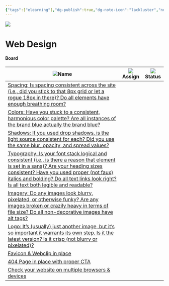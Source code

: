 ```yaml
---
{"tags":["elearning"],"dg-publish":true,"dg-note-icon":"lackluster","noteIcon":"lackluster","permalink":"/04-resources-material-para-zettel/elearning/web-design/","dgPassFrontmatter":true,"created":"2025-10-16T10:12:31.881+01:00","updated":"2025-10-24T15:59:33.901+01:00"}
---
```


![](Dashboard/Attachments/icons8-design.svg)

# Web Design

#### Board

|![](Dashboard/Attachments/font_gray%20103.svg)Name|![](Dashboard/Attachments/friends_gray%207.svg)Assign|![](Dashboard/Attachments/arrow-circle-down_gray%20753.svg)Status|
|---|---|---|
|[Spacing: Is spacing consistent across the site (i.e., did you stick to that 8px grid or let a rogue 18px in there)? Do all elements have enough breathing room?](Web%20Design/Board/Spacing%20Is%20spacing%20consistent%20across%20the%20site%20\(i%20e%2010a827b7e9d14a698605eaf20edefd79.html)|||
|[Colors: Have you stuck to a consistent, harmonious color palette? Are all instances of the brand blue actually the brand blue?](Web%20Design/Board/Colors%20Have%20you%20stuck%20to%20a%20consistent,%20harmonious%20%20b24259b73f7745acb129adb81364616f.html)|||
|[Shadows: If you used drop shadows, is the light source consistent for each? Did you use the same blur, opacity, and spread values?](Web%20Design/Board/Shadows%20If%20you%20used%20drop%20shadows,%20is%20the%20light%20sou%20d8b31ef1926345a499fe69f4c5d2b0ff.html)|||
|[Typography: Is your font stack logical and consistent (i.e., is there a reason that element is set in a sans)? Are your heading sizes consistent? Have you used proper (not faux) italics and bolding? Do all text links look right? Is all text both legible and readable?](Web%20Design/Board/Typography%20Is%20your%20font%20stack%20logical%20and%20consiste%206b184bb159f544799ce794b51d32e163.html)|||
|[Imagery: Do any images look blurry, pixelated, or otherwise funky? Are any images broken or crazily heavy in terms of file size? Do all non-decorative images have alt tags?](Web%20Design/Board/Imagery%20Do%20any%20images%20look%20blurry,%20pixelated,%20or%20o%20934d7feff58841ef8264077ee39e5d3c.html)|||
|[Logo: It’s (usually) just another image, but it’s so important it warrants its own step. Is it the latest version? Is it crisp (not blurry or pixelated)?](Web%20Design/Board/Logo%20It%E2%80%99s%20\(usually\)%20just%20another%20image,%20but%20it%E2%80%99s%20s%2045a8994522d04ca79a19c6bbd77d8167.html)|||
|[Favicon & Webclip in place](Web%20Design/Board/Favicon%20&%20Webclip%20in%20place%2008358b10936d4a07898b64181ef4ea40.html)|||
|[404 Page in place with proper CTA](Web%20Design/Board/404%20Page%20in%20place%20with%20proper%20CTA%20ad049e3d12ca4c1580290676d6514e4e.html)|||
|[Check your website on multiple browsers & devices](Web%20Design/Board/Check%20your%20website%20on%20multiple%20browsers%20&%20devices%209694fdb6696d415d80d46a5539b5bd92.html)|||